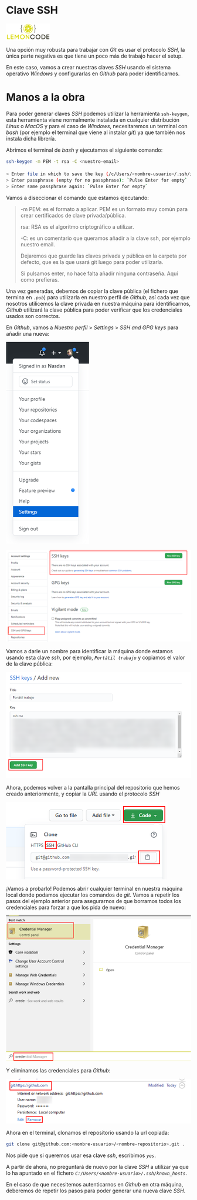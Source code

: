 # Clave SSH

<img src="../content/logo.png" width="120px">

<div style="page-break-before:always"></div>

Una opción muy robusta para trabajar con *Git* es usar el protocolo _SSH_, la
única parte negativa es que tiene un poco más de trabajo hacer el setup.

En este caso, vamos a crear nuestras claves _SSH_ usando el sistema
operativo _Windows_ y configurarlas en _Github_ para poder identificarnos.

# Manos a la obra

Para poder generar claves _SSH_ podemos utilizar la herramienta `ssh-keygen`,
esta herramienta viene normalmente instalada en cualquier distribución
_Linux_ o _MacOS_ y para el caso de _Windows_, necesitaremos un terminal con
_bash_ (por ejemplo el terminal que viene al instalar _git_) ya que también
nos instala dicha librería.

Abrimos el terminal de _bash_ y ejecutamos el siguiente comando:

```bash
ssh-keygen -m PEM -t rsa -C <nuestro-email>

> Enter file in which to save the key (/c/Users/<nombre-usuario>/.ssh/id_rsa): (Pulsamos enter para que coja esa ruta por defecto)
> Enter passphrase (empty for no passphrase): `Pulse Enter for empty`
> Enter same passphrase again: `Pulse Enter for empty`
```

Vamos a diseccionar el comando que estamos ejecutando:

> -m PEM: es el formato a aplicar. PEM es un formato muy común para crear
> certificados de clave privada/pública.
>
> rsa: RSA es el algoritmo criptográfico a utilizar.
>
> -C: es un comentario que queramos añadir a la clave ssh, por ejemplo
> nuestro email.
>
> Dejaremos que guarde las claves privada y pública en la carpeta por
> defecto, que es la que usará git luego para poder utilizarla.
>
> Si pulsamos enter, no hace falta añadir ninguna contraseña. Aquí como
> prefieras.

Una vez generadas, debemos de copiar la clave pública (el fichero que termina
en *`.pub`*) para utilizarla en nuestro perfil de _Github_, así cada vez que
nosotros utilicemos la clave privada en nuestra máquina para identificarnos,
_Github_ utilizará la clave pública para poder verificar que los credenciales
usados son correctos.

En _Github_, vamos a _Nuestro perfil_ > _Settings_ > _SSH and GPG keys_ para añadir una nueva:

![Botón settings en nuestro perfil](./content/03-perfil-settings.png)

![Botón nueva clave SSH](./content/12-boton-nueva-ssh.png)

Vamos a darle un nombre para identificar la máquina donde estamos usando esta
clave *ssh*, por ejemplo, *`Portátil trabajo`* y copiamos el valor de la clave
pública:

![Añadir nueva clave SSH](./content/13-add-ssh-key.png)

Ahora, podemos volver a la pantalla principal del repositorio que hemos
creado anteriormente, y copiar la *URL* usando el protocolo _SSH_

![Copiar url del repositorio con el protocolo SSH](./content/14-clonado-usando-ssh.png)

¡Vamos a probarlo! Podemos abrir cualquier terminal en nuestra máquina local
donde podamos ejecutar los comandos de *git*. Vamos a repetir los pasos del
ejemplo anterior para asegurarnos de que borramos todos los credenciales para
forzar a que los pida de nuevo:

![Buscamos Administrador de credenciales](./content/10-buscar-administrador-credenciales.png)

Y eliminamos las credenciales para _Github_:

![Eliminar credenciales Github](./content/11-eliminar-credenciales-github.png)

Ahora en el terminal, clonamos el repositorio usando la url copiada:

```bash
git clone git@github.com:<nombre-usuario>/<nombre-repositorio>.git .

```

Nos pide que si queremos usar esa clave *ssh*, escribimos *`yes`*.

A partir de ahora, no preguntará de nuevo por la clave _SSH_ a utilizar ya
que lo ha apuntado en el fichero *`C:/Users/<nombre-usuario>/.ssh/known_hosts`*.

En el caso de que necesitemos autenticarnos en _Github_ en otra máquina,
deberemos de repetir los pasos para poder generar una nueva clave _SSH_.
